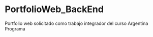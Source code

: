# PortfolioWeb_BackEnd
Portfolio web solicitado como trabajo integrador del curso Argentina Programa
